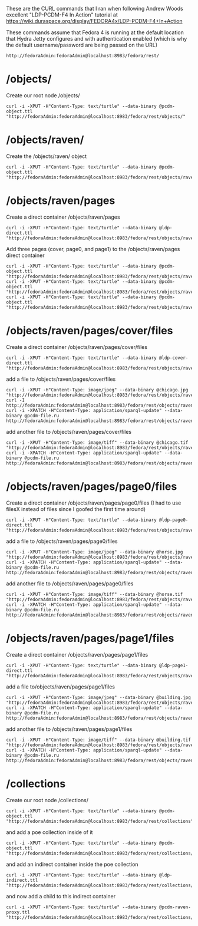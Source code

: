 These are the CURL commands that I ran when following Andrew Woods excellent "LDP-PCDM-F4 In Action" tutorial at https://wiki.duraspace.org/display/FEDORA4x/LDP-PCDM-F4+In+Action


These commands assume that Fedora 4 is running at the default location that Hydra Jetty configures and with authentication enabled (which is why the default username/password are being passed on the URL)

    http://fedoraAdmin:fedoraAdmin@localhost:8983/fedora/rest/



# /objects/
Create our root node /objects/

    curl -i -XPUT -H"Content-Type: text/turtle" --data-binary @pcdm-object.ttl "http://fedoraAdmin:fedoraAdmin@localhost:8983/fedora/rest/objects/"


# /objects/raven/
Create the /objects/raven/ object

    curl -i -XPUT -H"Content-Type: text/turtle" --data-binary @pcdm-object.ttl "http://fedoraAdmin:fedoraAdmin@localhost:8983/fedora/rest/objects/raven/"


# /objects/raven/pages 
Create a direct container /objects/raven/pages

    curl -i -XPUT -H"Content-Type: text/turtle" --data-binary @ldp-direct.ttl "http://fedoraAdmin:fedoraAdmin@localhost:8983/fedora/rest/objects/raven/pages/"

Add three pages (cover, page0, and page1) to the /objects/raven/pages direct container

    curl -i -XPUT -H"Content-Type: text/turtle" --data-binary @pcdm-object.ttl "http://fedoraAdmin:fedoraAdmin@localhost:8983/fedora/rest/objects/raven/pages/cover/"
    curl -i -XPUT -H"Content-Type: text/turtle" --data-binary @pcdm-object.ttl "http://fedoraAdmin:fedoraAdmin@localhost:8983/fedora/rest/objects/raven/pages/page0/"
    curl -i -XPUT -H"Content-Type: text/turtle" --data-binary @pcdm-object.ttl "http://fedoraAdmin:fedoraAdmin@localhost:8983/fedora/rest/objects/raven/pages/page1/"


# /objects/raven/pages/cover/files
Create a direct container /objects/raven/pages/cover/files

    curl -i -XPUT -H"Content-Type: text/turtle" --data-binary @ldp-cover-direct.ttl "http://fedoraAdmin:fedoraAdmin@localhost:8983/fedora/rest/objects/raven/pages/cover/files/"

add a file to /objects/raven/pages/cover/files

    curl -i -XPUT -H"Content-Type: image/jpeg" --data-binary @chicago.jpg "http://fedoraAdmin:fedoraAdmin@localhost:8983/fedora/rest/objects/raven/pages/cover/files/cover.jpg"
    curl -I http://fedoraAdmin:fedoraAdmin@localhost:8983/fedora/rest/objects/raven/pages/cover/files/cover.jpg
    curl -i -XPATCH -H"Content-Type: application/sparql-update" --data-binary @pcdm-file.ru http://fedoraAdmin:fedoraAdmin@localhost:8983/fedora/rest/objects/raven/pages/cover/files/cover.jpg/fcr:metadata

add another file to /objects/raven/pages/cover/files

    curl -i -XPUT -H"Content-Type: image/tiff" --data-binary @chicago.tif "http://fedoraAdmin:fedoraAdmin@localhost:8983/fedora/rest/objects/raven/pages/cover/files/cover.tif"
    curl -i -XPATCH -H"Content-Type: application/sparql-update" --data-binary @pcdm-file.ru http://fedoraAdmin:fedoraAdmin@localhost:8983/fedora/rest/objects/raven/pages/cover/files/cover.tif/fcr:metadata


# /objects/raven/pages/page0/files
Create a direct container /objects/raven/pages/page0/files 
(I had to use filesX instead of files since I goofed the first time around)

    curl -i -XPUT -H"Content-Type: text/turtle" --data-binary @ldp-page0-direct.ttl "http://fedoraAdmin:fedoraAdmin@localhost:8983/fedora/rest/objects/raven/pages/page0/filesX/"

add a file to /objects/raven/pages/page0/files

    curl -i -XPUT -H"Content-Type: image/jpeg" --data-binary @horse.jpg "http://fedoraAdmin:fedoraAdmin@localhost:8983/fedora/rest/objects/raven/pages/page0/filesX/horse.jpg"
    curl -i -XPATCH -H"Content-Type: application/sparql-update" --data-binary @pcdm-file.ru http://fedoraAdmin:fedoraAdmin@localhost:8983/fedora/rest/objects/raven/pages/page0/filesX/horse.jpg/fcr:metadata

add another file to /objects/raven/pages/page0/files

    curl -i -XPUT -H"Content-Type: image/tiff" --data-binary @horse.tif "http://fedoraAdmin:fedoraAdmin@localhost:8983/fedora/rest/objects/raven/pages/page0/filesX/horse.tif"
    curl -i -XPATCH -H"Content-Type: application/sparql-update" --data-binary @pcdm-file.ru http://fedoraAdmin:fedoraAdmin@localhost:8983/fedora/rest/objects/raven/pages/page0/filesX/horse.tif/fcr:metadata


# /objects/raven/pages/page1/files
Create a direct container /objects/raven/pages/page1/files

    curl -i -XPUT -H"Content-Type: text/turtle" --data-binary @ldp-page1-direct.ttl "http://fedoraAdmin:fedoraAdmin@localhost:8983/fedora/rest/objects/raven/pages/page1/files/"

add a file to/objects/raven/pages/page1/files

    curl -i -XPUT -H"Content-Type: image/jpeg" --data-binary @building.jpg "http://fedoraAdmin:fedoraAdmin@localhost:8983/fedora/rest/objects/raven/pages/page1/files/building.jpg"
    curl -i -XPATCH -H"Content-Type: application/sparql-update" --data-binary @pcdm-file.ru http://fedoraAdmin:fedoraAdmin@localhost:8983/fedora/rest/objects/raven/pages/page1/files/building.jpg/fcr:metadata

add another file to /objects/raven/pages/page1/files

    curl -i -XPUT -H"Content-Type: image/tiff" --data-binary @building.tif "http://fedoraAdmin:fedoraAdmin@localhost:8983/fedora/rest/objects/raven/pages/page1/files/building.tif"
    curl -i -XPATCH -H"Content-Type: application/sparql-update" --data-binary @pcdm-file.ru http://fedoraAdmin:fedoraAdmin@localhost:8983/fedora/rest/objects/raven/pages/page1/files/building.tif/fcr:metadata


# /collections
Create our root node /collections/

    curl -i -XPUT -H"Content-Type: text/turtle" --data-binary @pcdm-object.ttl "http://fedoraAdmin:fedoraAdmin@localhost:8983/fedora/rest/collections"

and add a poe collection inside of it

    curl -i -XPUT -H"Content-Type: text/turtle" --data-binary @pcdm-object.ttl "http://fedoraAdmin:fedoraAdmin@localhost:8983/fedora/rest/collections/poe"

and add an indirect container inside the poe collection

    curl -i -XPUT -H"Content-Type: text/turtle" --data-binary @ldp-indirect.ttl "http://fedoraAdmin:fedoraAdmin@localhost:8983/fedora/rest/collections/poe/members/"

and now add a child to this indirect container

    curl -i -XPUT -H"Content-Type: text/turtle" --data-binary @pcdm-raven-proxy.ttl "http://fedoraAdmin:fedoraAdmin@localhost:8983/fedora/rest/collections/poe/members/ravenProxy"





